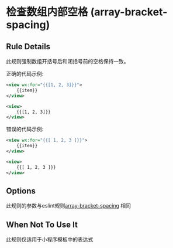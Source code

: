 # 检查数组内部空格 (array-bracket-spacing)

## Rule Details

此规则强制数组开括号后和闭括号前的空格保持一致。

正确的代码示例:

```xml
<view wx:for="{{[1, 2, 3]}}">
    {{item}}
</view>

<view>
    {{[1, 2, 3]}}
</view>
```

错误的代码示例:

```xml
<view wx:for="{{[ 1, 2, 3 ]}}">
    {{item}}
</view>

<view>
    {{[ 1, 2, 3 ]}}
</view>
```

## Options
此规则的参数与eslint规则[array-bracket-spacing](https://eslint.org/docs/rules/array-bracket-spacing) 相同

## When Not To Use It

此规则仅适用于小程序模板中的表达式